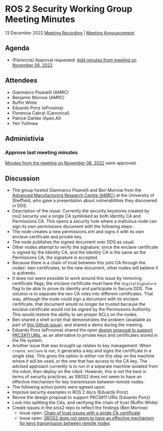 # ROS 2 Security Working Group Meeting Minutes
13 December 2022
[Meeting Recording](https://www.youtube.com/watch?v=NOwY3R3Nx10) | [Meeting Announcement](https://discourse.ros.org/t/security-working-group-meeting-december-2022/28373)
 
## Agenda
- (Florencia) Approval requested: [Add minutes from meeting on November 08, 2022](https://github.com/ros-security/community/pull/43)
 
## Attendees
 
- Gianmarco Pisanelli (AMRC)
- Benjamin Morrow (AMRC)
- Ruffin White
- Eduardo Ponz (eProsima)
- Florencia Cabral (Canonical)
- Patrick Dahlke (Apex.AI)
- Yen Yuthnea
 
## Administivia
 
### Approve last meeting minutes
 
[Minutes from the meeting on November 08, 2022](https://github.com/ros-security/community/pull/43) were approved.
 
## Discussion
 
* The group hosted Gianmarco Pisanelli and Ben Morrow from the [Advanced Manufacturing Research Centre (AMRC)](https://www.amrc.co.uk/) at the University of Sheffield, who gave a presentation about vulnerabilities they discovered in DDS.
* Description of the issue: Currently the security keystores created by ros2 security use a single CA symlinked as both Identity CA and Permissions CA. This opens a security hole where a malicious node can sign its own permissions document with the following steps:
 * The node creates a new permissions.xml and signs it with its own enclave certificate and private key.
 * The node publishes the signed document over DDS as usual.
 * Other nodes attempt to verify the signature; since the enclave certificate is signed by the Identity CA, and the Identity CA is the same as the Permissions CA, the signature is accepted.
* Because there is a chain of trust between this joint CA through the nodes' own certificates, to the new document, other nodes will believe it is authentic.
* It does not seem possible to work around this issue by removing certificate flags; the enclave certificate must have the `digitalSignature` flag to be able to prove its identity and participate in Secure DDS. The solution is to separate the two CA roles into different certificates. That way, although the node could sign a document with its enclave certificate, that document would no longer be trusted because the enclave certificate would not be signed by the Permissions Authority. This would restore the ability to set proper ACLs on the nodes.
* Ben shared a shell script that demonstrates the problem (available as part of [this Github issue](https://github.com/ros2/sros2/issues/282)), and shared a demo during the meeting.
* Eduardo Ponz (eProsima) shared the open [design proposal to support PKCS#11 URIs](https://github.com/ros2/design/pull/319), as an alternative to private keys and certificates stored in the file system.
* Another issue that was brought up relates to key management. When `create_enclave` is run, it generates a key and signs the certificate in a single step. This gives the option to either run this step on the machine where it will be used, or the one that has access to the CA key. The advised approach currently is to run in a separate machine isolated from the robot, then deploy on the robot. However, this is not the best in terms of security practices, as SROS2 does not seem to have an effective mechanism for key transmission between remote nodes.
* The following action points were agreed upon:
 * Improve security examples in ROS 2 docs (Eduardo Ponz)
 * Revive the design proposal to support PKCS#11 URIs (Eduardo Ponz)
 * Look into splitting the CAs, and verifying the chain of trust (Ruffin White)
 * Create issues in the sros2 repo to reflect the findings (Ben Morrow)
   * Issue open: [Chain of trust issues with a single CA certificate](https://github.com/ros2/sros2/issues/282)
   * Issue open: [SROS2 does not seem to have an effective mechanism for keys transmission between remote nodes](https://github.com/ros2/sros2/issues/283)
 
 

